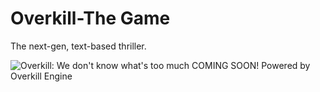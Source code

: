 # Overkill-The Game
The next-gen, text-based thriller.

![Overkill: We don't know what's too much](master/OK_Logo_2.jpg)
COMING SOON!
Powered by Overkill Engine
